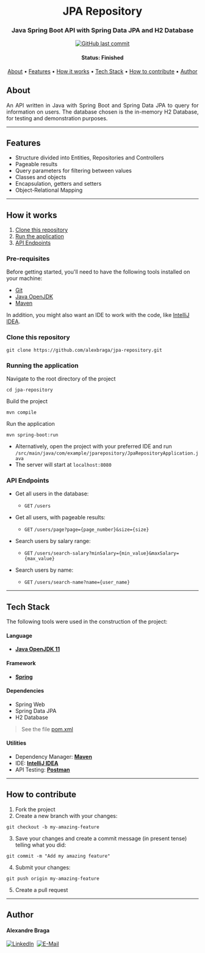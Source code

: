 <h1 align="center">
  JPA Repository
</h1>

<h3 align="center">
    Java Spring Boot API with Spring Data JPA and H2 Database
</h3>

<p align="center">
  <a href="https://github.com/alexbraga/jpa-repository/commits/master"><img alt="GitHub last commit" src="https://img.shields.io/github/last-commit/alexbraga/jpa-repository"></a>
  <!-- <a href="https://github.com/alexbraga/jpa-repository/blob/master/LICENSE"><img alt="GitHub license" src="https://img.shields.io/github/license/alexbraga/jpa-repository?label=license"></a> -->
</p>

<h4 align="center">
	 Status: Finished
</h4>

<p align="center">
 <a href="#about">About</a> •
 <a href="#features">Features</a> •
 <a href="#how-it-works">How it works</a> •
 <a href="#tech-stack">Tech Stack</a> •
 <a href="#how-to-contribute">How to contribute</a> •
 <a href="#author">Author</a> <!--•
 <a href="#license">License</a> -->

</p>

## About

<p align="justify">An API written in Java with Spring Boot and Spring Data JPA to query for information on users. The database chosen is the in-memory H2 Database, for testing and demonstration purposes.</p>

---

## Features

- Structure divided into Entities, Repositories and Controllers
- Pageable results
- Query parameters for filtering between values
- Classes and objects
- Encapsulation, getters and setters
- Object-Relational Mapping

---

## How it works

1. <a href="#clone-this-repository">Clone this repository</a>
2. <a href="#running-the-application">Run the application</a>
3. <a href="#api-endpoints">API Endpoints</a>

### Pre-requisites

Before getting started, you'll need to have the following tools installed on your machine:

- [Git](https://git-scm.com)
- [Java OpenJDK](https://www.oracle.com/java/technologies/downloads/)
- [Maven](https://maven.apache.org/)

In addition, you might also want an IDE to work with the code, like
[IntelliJ IDEA](https://www.jetbrains.com/idea/).

### Clone this repository

```
git clone https://github.com/alexbraga/jpa-repository.git
```

### Running the application

Navigate to the root directory of the project
```
cd jpa-repository
```

Build the project
```
mvn compile
```

Run the application
```
mvn spring-boot:run
```

- Alternatively, open the project with your preferred IDE and run `/src/main/java/com/example/jparepository/JpaRepositoryApplication.java`
- The server will start at `localhost:8080`

### API Endpoints

- Get all users in the database:
  - `GET` `/users`

- Get all users, with pageable results:
  - `GET` `/users/page?page={page_number}&size={size}`

- Search users by salary range:
  - `GET` `/users/search-salary?minSalary={min_value}&maxSalary={max_value}`

- Search users by name:
  - `GET` `/users/search-name?name={user_name}`

---

## Tech Stack

The following tools were used in the construction of the project:

#### **Language**

- **[Java OpenJDK 11](https://www.oracle.com/java/technologies/downloads/)**

#### **Framework**

- **[Spring](https://spring.io/)**

#### **Dependencies**

- Spring Web
- Spring Data JPA
- H2 Database

> See the file
> [pom.xml](https://github.com/alexbraga/jpa-repository/blob/master/pom.xml)

#### **Utilities**

- Dependency Manager: **[Maven](https://maven.apache.org/)**
- IDE: **[IntelliJ IDEA](https://www.jetbrains.com/idea/)**
- API Testing: **[Postman](https://postman.com)**

---

## How to contribute

1. Fork the project
2. Create a new branch with your changes:
```
git checkout -b my-amazing-feature
```
3. Save your changes and create a commit message (in present tense) telling what you did:
```
git commit -m "Add my amazing feature"
```
4. Submit your changes:
```
git push origin my-amazing-feature
```
5. Create a pull request

---

## Author

<h4>Alexandre Braga</h4>

<div>
<a href="https://www.linkedin.com/in/alexgbraga/" target="_blank"><img src="https://img.shields.io/badge/-LinkedIn-blue?style=for-the-badge&logo=Linkedin&logoColor=white" alt="LinkedIn"></a>&nbsp;
<a href="mailto:contato@alexbraga.com.br" target="_blank"><img src="https://img.shields.io/badge/-email-c14438?style=for-the-badge&logo=Gmail&logoColor=white" alt="E-Mail"></a>
</div>

<!-- ## License

This project is under the [MIT License](./LICENSE). -->
